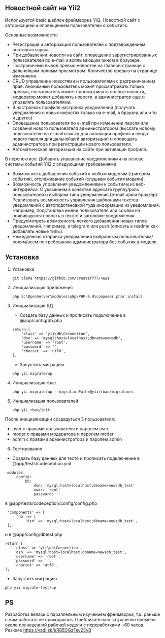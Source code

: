 Новостной сайт на Yii2
---------------------------
Используется basic шаблон фреймворка Yii2. Новостной сайт с авторизацией и оповещением пользователей о событиях.

Основные возможности:
- Регистрация и авторизация пользователей с подтверждением почтового ящика.
- При добавлении новости на сайт, оповещение зарегистрированных пользователей по e-mail и всплывающим окном в браузере.
- Постраничный вывод превью новостей на главной странице с дальнейшим полным просмотром. Количество превью на странице изменяемо.
- CRUD управление новостями и пользователями с разграничением прав. Анонимный пользователь может просматривать только превью, пользователь может просматривать полные новости, модератор может добавлять новости, а администратор еще и управлять пользователями.
- В настройках профиля настройка уведомлений (получать уведомления о новых новостях только на e-mail, в браузер или и то и другое)
- Оповещение пользователя по e-mail при изменении пароля  или создания нового пользователя администратором (выслать новому пользователю на e-mail ссылку для активации профиля и ввода нового пароля для дальнейшей авторизации) и оповещать администратора при регистрации нового пользователя.
- Автоматическая авторизация на сайте при активации профиля.

В перспективе:
Добавить управление уведомлениями на основе системы событий Yii2 с следующими требованиями:
- Возможность добавления событий к любым моделям (тригерим события), отслеживание событий (слушаем события модели). 
- Возможность управления  уведомлениями к событиям из веб-интерфейса. С указанием в качестве адресата группу/роль пользователей и выбором типа уведомления (e-mail и/или браузер). Реализовать возможность управления шаблонами текстов уведомлений с автоподстановкой туда информации из уведомления. Например, подстановка имени пользователя или ссылки на появившуюся новость в тексте и заголовке уведомления.
- Предусмотреть возможность легкого добавления новых типов уведомлений. Например, в telegram или push (описать в readme как добавлять новые типы).
- Немедленная отправка уведомлений выбранным пользователям/ролям/всем по требованию администратора без события в модели.


Установка
---------
1. Установка
   ```
   git clone https://github.com/creater777/news
   ```

2. Инициализация приложения
   ```
   php E:\OpenServer\modules\php\PHP-5.4\composer.phar install
   ```

3. Инициализация БД
   - Создать базу данных и прописать подключение в @app/config/db.php
   ```
   return [
       'class' => 'yii\db\Connection',
       'dsn' => 'mysql:host=localhost;dbname=newsdb',
       'username' => 'root',
       'password' => '',
       'charset' => 'utf8',
   ];
   ```

   - Запустить миграцию
   ```
   php yii migrate/up
   ```

4. Инициализация rbac
   ```
   php yii migrate/up --migrationPath=@yii/rbac/migrations
   ```

5. Инициализация пользователей
   ```
   php yii rbac/init
   ```
После инициализации создадуться 3 пользователя:
  - user с правами пользователя и паролем user
  - moder с правами модератора и паролем moder
  - admin с правами администратора и паролем admin

6. Тестирование
  - Создать базу данных для тесто и прописать подключение в @app/tests/codeception.yml
   ```
    modules:
        config:
            Db:
                dsn: 'mysql:host=localhost;dbname=newsdb_test'
                user: 'root'
                password: ''
   ```
   в @app/tests/codeception/config/config.php
   ```
    'components' => [
        'db' => [
            'dsn' => 'mysql:host=localhost;dbname=newsdb_test',
    ],
   ```
   и в @app/config/dbtest.php
   ```
   return [
       'class' => 'yii\db\Connection',
       'dsn' => 'mysql:host=localhost;dbname=newsdb_test',
       'username' => 'root',
       'password' => '',
       'charset' => 'utf8',
   ];
   ```
  - Запустить миграцию
   ```
   php yii migrate-test/up
   ```
PS
--
Разработка велась с параллельным изучением фреймворка, т.к. раньше с ним работать не приходилось. Приблизительно затраченно времени около полноценной рабочей недели с переработками ~60 часов.
Резюме https://yadi.sk/i/RBZOGzFev2EyB